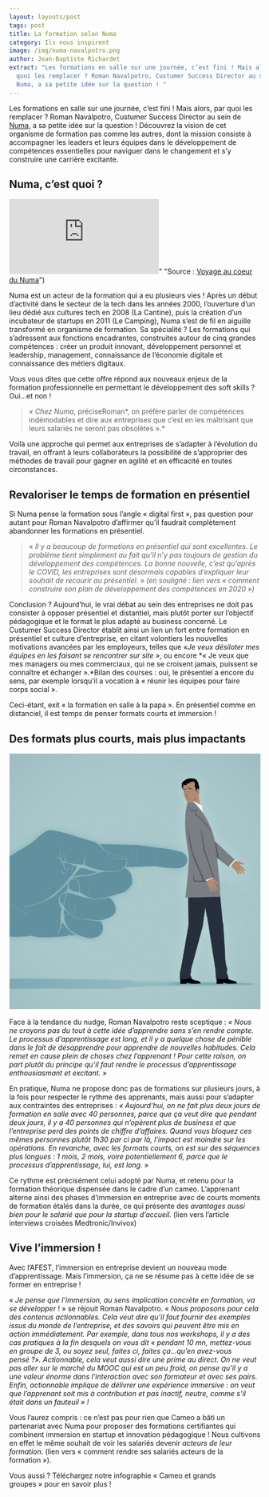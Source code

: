 ```yaml
---
layout: layouts/post
tags: post
title: La formation selon Numa
category: Ils nous inspirent
image: /img/numa-navalpotro.png
author: Jean-Baptiste Richardet
extract: "Les formations en salle sur une journée, c’est fini ! Mais alors, par
  quoi les remplacer ? Roman Navalpotro, Custumer Success Director au sein de
  Numa, a sa petite idée sur la question ! "
---
```

Les formations en salle sur une journée, c’est fini ! Mais alors, par quoi les remplacer ? Roman Navalpotro, Custumer Success Director au sein de [Numa](https://numa.co), a sa petite idée sur la question ! Découvrez la vision de cet organisme de formation pas comme les autres, dont la mission consiste à accompagner les leaders et leurs équipes dans le développement de compétences essentielles pour naviguer dans le changement et s’y construire une carrière excitante.

## Numa, c’est quoi ?

![NUMA, incubateur de start-ups](https://www.latribune.fr/technos-medias/innovation-et-start-up/20140826trib7bc723239/voyage-au-coeur-du-numa-incubateur-geant-de-start-up.html)" "Source : [Voyage au coeur du Numa](https://www.latribune.fr/technos-medias/innovation-et-start-up/20140826trib7bc723239/voyage-au-coeur-du-numa-incubateur-geant-de-start-up.html)")

Numa est un acteur de la formation qui a eu plusieurs vies ! Après un début d’activité dans le secteur de la tech dans les années 2000, l’ouverture d’un lieu dédié aux cultures tech en 2008 (La Cantine), puis la création d’un incubateur de startups en 2011 (Le Camping), Numa s’est de fil en aiguille transformé en organisme de formation. Sa spécialité ? Les formations qui s’adressent aux fonctions encadrantes, construites autour de cinq grandes compétences : créer un produit innovant, développement personnel et leadership, management, connaissance de l’économie digitale et connaissance des métiers digitaux.

Vous vous dites que cette offre répond aux nouveaux enjeux de la formation professionnelle en permettant le développement des soft skills ? Oui…et non ! 

> *« Chez Numa*, préciseRoman*, on préfère parler de compétences indémodables et dire aux entreprises que c’est en les maîtrisant que leurs salariés ne seront pas obsolètes ».*

Voilà une approche qui permet aux entreprises de s’adapter à l’évolution du travail, en offrant à leurs collaborateurs la possibilité de s’approprier des méthodes de travail pour gagner en agilité et en efficacité en toutes circonstances.

## Revaloriser le temps de formation en présentiel

Si Numa pense la formation sous l’angle « digital first », pas question pour autant pour Roman Navalpotro d’affirmer qu’il faudrait complètement abandonner les formations en présentiel.

> « *Il y a beaucoup de formations en présentiel qui sont excellentes. Le problème tient simplement au fait qu’il n’y pas toujours de gestion du développement des compétences. La bonne nouvelle, c’est qu’après le COVID, les entreprises sont désormais capables d’expliquer leur souhait de recourir au présentiel. » (en souligné : lien vers « comment construire son plan de développement des compétences en 2020 »)*

Conclusion ? Aujourd’hui, le vrai débat au sein des entreprises ne doit pas consister à opposer présentiel et distantiel, mais plutôt porter sur l’objectif pédagogique et le format le plus adapté au business concerné. Le Custumer Success Director établit ainsi un lien un fort entre formation en présentiel et culture d’entreprise, en citant volontiers les nouvelles motivations avancées par les employeurs, telles que *«Je veux désiloter mes équipes en les faisant se rencontrer sur site »*, ou encore *« Je veux que mes managers ou mes commerciaux, qui ne se croisent jamais, puissent se connaître et échanger ».*Bilan des courses : oui, le présentiel a encore du sens, par exemple lorsqu’il a vocation à « réunir les équipes pour faire corps social ».

Ceci-étant, exit « la formation en salle à la papa ». En présentiel comme en distanciel, il est temps de penser formats courts et immersion !

## Des formats plus courts, mais plus impactants

![Nudge](/img/361_431_f2.jpeg "Source : [Nudge, not sludge](https://www.science.org/doi/10.1126/science.aau9241)")

Face à la tendance du nudge, Roman Navalpotro reste sceptique : *« Nous ne croyons pas du tout à cette idée d’apprendre sans s’en rendre compte. Le processus d’apprentissage est long, et il y a quelque chose de pénible dans le fait de désapprendre pour apprendre de nouvelles habitudes. Cela remet en cause plein de choses chez l’apprenant ! Pour cette raison, on part plutôt du principe qu’il faut rendre le processus d’apprentissage enthousiasmant et excitant. »*

En pratique, Numa ne propose donc pas de formations sur plusieurs jours, à la fois pour respecter le rythme des apprenants, mais aussi pour s’adapter aux contraintes des entreprises : *« Aujourd’hui, on ne fait plus deux jours de formation en salle avec 40 personnes, parce que ça veut dire que pendant deux jours, il y a 40 personnes qui n’opèrent plus de business et que l’entreprise perd des points de chiffre d’affaires. Quand vous bloquez ces mêmes personnes plutôt 1h30 par ci par là, l’impact est moindre sur les opérations. En revanche, avec les formats courts, on est sur des séquences plus longues : 1 mois, 2 mois, voire potentiellement 6, parce que le processus d’apprentissage, lui, est long. »*

Ce rythme est précisément celui adopté par Numa, et retenu pour la formation théorique dispensée dans le cadre d’un cameo. L’apprenant alterne ainsi des phases d’immersion en entreprise avec de courts moments de formation étalés dans la durée, ce qui présente des *avantages aussi bien pour le salarié que pour la startup d’accueil.* (lien vers l’article interviews croisées Medtronic/Invivox)

## Vive l’immersion !

Avec l’AFEST, l’immersion en entreprise devient un nouveau mode d’apprentissage. Mais l’immersion, ça ne se résume pas à cette idée de se former en entreprise !

« *Je pense que l’immersion, au sens implication concrète en formation, va se développer* ! » se réjouit Roman Navalpotro. « *Nous proposons pour cela des contenus actionnables. Cela veut dire qu’il faut fournir des exemples issus du monde de l’entreprise, et des savoirs qui peuvent être mis en action immédiatement. Par exemple, dans tous nos workshops, il y a des cas pratiques à la fin desquels on vous dit « pendant 10 mn, mettez-vous en groupe de 3, ou soyez seul, faites ci, faites ça…qu’en avez-vous pensé ?». Actionnable, cela veut aussi dire une prime au direct. On ne veut pas aller sur le marché du MOOC qui est un peu froid, on pense qu’il y a une valeur énorme dans l’interaction avec son formateur et avec ses pairs. Enfin, actionnable implique de délivrer une expérience immersive : on veut que l’apprenant soit mis à contribution et pas inactif, neutre, comme s’il était dans un fauteuil » !*

Vous l’aurez compris : ce n’est pas pour rien que Cameo a bâti un partenariat avec Numa pour proposer des formations certifiantes qui combinent immersion en startup et innovation pédagogique ! Nous cultivons en effet le même souhait de voir les salariés devenir *acteurs de leur formation*. (lien vers « comment rendre ses salariés acteurs de la formation »).

Vous aussi ? Téléchargez notre infographie « Cameo et grands groupes » pour en savoir plus !